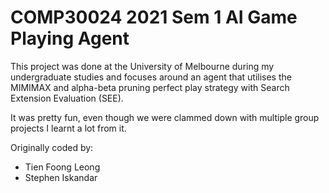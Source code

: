 # COMP30024 2021 Sem 1 AI Game Playing Agent
This project was done at the University of Melbourne during my undergraduate studies and focuses around an agent that utilises the MIMIMAX and alpha-beta pruning perfect play strategy with Search Extension Evaluation (SEE). 

It was pretty fun, even though we were clammed down with multiple group projects I learnt a lot from it.

Originally coded by:
* Tien Foong Leong
* Stephen Iskandar
